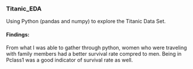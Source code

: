### Titanic_EDA
Using Python (pandas and numpy) to explore the Titanic Data Set.
#### Findings: 
From what I was able to gather through python, women who were traveling with family members had a better survival rate compred to men. 
Being in Pclass1 was a good indicator of survival rate as well.
